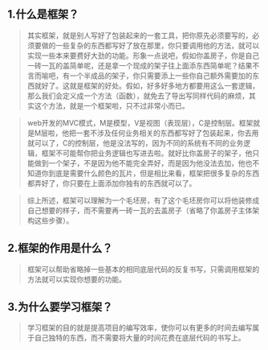 ## 1.什么是框架？

> 其实框架，就是别人写好了包装起来的一套工具，把你原先必须要写的，必须要做的一些复杂的东西都写好了放在那里，你只要调用他的方法，就可以实现一些本来要费好大劲的功能。形象一点说吧，假如你盖房子，你是自己一砖一瓦的盖简单呢，还是拿一个现成的架子往上面添东西简单呢？结果不言而喻吧，有一个半成品的架子，你只需要添上一些你自己额外需要加的东西就好了。这就是框架的好处。假如，好多好多地方都要用这么一套逻辑，那么我们会定义成一个方法（函数），就免去了导出写同样代码的麻烦，其实这个方法，就是一个框架啦，只不过非常小而已。

> web开发的MVC模式，M是模型，V是视图（表现层），C是控制层。框架就是M层啦，他把一套不涉及任何业务相关的东西都写好了包装起来，你去用就可以了，C的控制层，他是没法写的，因为不同的系统有不同的业务逻辑，框架不可能帮你把业务逻辑也写进去啦。就好比你盖房子的架子，他只能做到一个架子，不是因为他不能完全弄好，而是因为他没法去加，他也不知道你到底是需要什么颜色的瓦片，但是相比来看，框架把很多复杂的东西都弄好了，你只要在上面添加你独有的东西就可以了。

> 综上所述，框架可以理解为一个毛坯房，有了这个毛坯房你可以将他装修成自己想要的样子，而不需要再一砖一瓦的去盖房子（省略了你盖房子主体架构这些步骤）。
## 2.框架的作用是什么？
> 框架可以帮助省略掉一些基本的相同底层代码的反复书写，只需调用框架的方法就可以实现你想要的功能。

## 3.为什么要学习框架？

> 学习框架的目的就是提高项目的编写效率，使你可以有更多的时间去编写属于自己独特的东西，而不需要将大量的时间花费在底层代码的书写上。